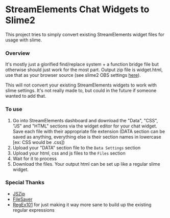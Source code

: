 # StreamElements Chat Widgets to Slime2

This project tries to simply convert existing StreamElements widget files for usage with slime.

### Overview

It's mostly just a glorified find/replace system + a function bridge file but otherwise should just work for the most part.
Output zip file is widget.html, use that as your browser source (see slime2 OBS settings [here](https://forums.slime2.stream/resources/widget-setup.3/)).

This will not convert your existing StreamElements widgets to work with slime settings. It's not really made to, but could in the future if someone wanted to add that.

### To use

1. Go into StreamElements dashboard and download the "Data", "CSS", "JS" and "HTML" sections via the widget editor for your chat widget. Save each file with their appropriate file extension (DATA section can be saved as anything, everything else is their section names in lowercase [ex: CSS would be .css])
2. Upload your "DATA" section file to the `Data Settings` section
3. Upload your html, css and js files to the `Files` section
4. Wait for it to process
5. Download the files. Your output html can be set up like a regular slime widget.

### Special Thanks

* [JSZip](https://stuk.github.io/jszip/)
* [FileSaver](https://github.com/eligrey/FileSaver.js/)
* [RegEx101](https://regex101.com/) for just making it way more sane to build up the existing regular expressions